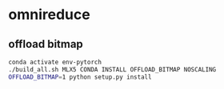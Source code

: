 # omnireduce

## offload bitmap
```bash
conda activate env-pytorch
./build_all.sh MLX5 CONDA INSTALL OFFLOAD_BITMAP NOSCALING
OFFLOAD_BITMAP=1 python setup.py install
```
